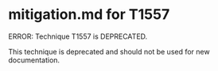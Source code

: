 # mitigation.md for T1557

ERROR: Technique T1557 is DEPRECATED.

This technique is deprecated and should not be used for new documentation.